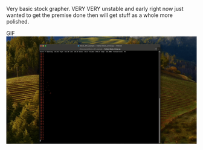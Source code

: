 Very basic stock grapher. VERY VERY unstable and early right now just wanted to get the premise done then will get stuff as a whole more polished.


GIF
![](https://github.com/Mockedarche/Stock_Grapher/blob/main/updateV1.1.gif)

